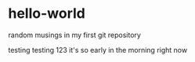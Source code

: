 # hello-world
random musings in my first git repository

testing testing 123
it's so early in the morning right now
